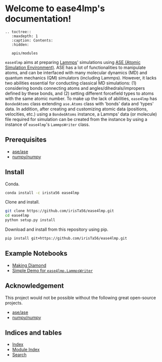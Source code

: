 <!--
   ease4lmp documentation master file, created by
   sphinx-quickstart on Tue Feb 12 09:26:07 2019.
   You can adapt this file completely to your liking, but it should at least
   contain the root `toctree` directive.
-->

# Welcome to ease4lmp's documentation!

```eval_rst
.. toctree::
   :maxdepth: 1
   :caption: Contents:
   :hidden:

   apis/modules
```

`ease4lmp` aims at preparing [Lammps](https://github.com/lammps/lammps)' simulations using [ASE (Atomic Simulation Environment)](https://gitlab.com/ase/ase).
ASE has a lot of functionalities to manipulate atoms, and can be interfaced with many molecular dynamics (MD) and quantum mechanics (QM) simulators (including Lammps).
However, it lacks two abilities essential for conducting classical MD simulations: (1) considering bonds connecting atoms and angles/dihedrals/impropers defined by these bonds, and (2) setting different forcefield types to atoms with the same atomic number.
To make up the lack of abilities, `ease4lmp` has `BondedAtoms` class extending `ase.Atoms` class with 'bonds' data and 'types' data.
In addition, after creating and customizing atomic data (positions, velocities, etc.) using a `BondedAtoms` instance, a Lammps' data (or molecule) file required for simulation can be created from the instance by using a instance of `ease4lmp`'s `LammpsWriter` class.

## Prerequisites

* [ase/ase](https://gitlab.com/ase/ase)
* [numpy/numpy](https://github.com/numpy/numpy)

## Install

Conda.

```bash
conda install -c irista56 ease4lmp
```

Clone and install.

```bash
git clone https://github.com/irisTa56/ease4lmp.git
cd ease4lmp
python setup.py install
```

Download and install from this repository using pip.

```bash
pip install git+https://github.com/irisTa56/ease4lmp.git
```

## Example Notebooks

* [Making Diamond](https://nbviewer.jupyter.org/github/irisTa56/ease4lmp/blob/master/examples/making_diamond.ipynb)
* [Simple Demo for `ease4lmp.LammpsWriter`](https://nbviewer.jupyter.org/github/irisTa56/ease4lmp/blob/master/examples/lammps_writer.ipynb)

## Acknowledgement

This project would not be possible without the following great open-source projects.

* [ase/ase](https://gitlab.com/ase/ase)
* [numpy/numpy](https://github.com/numpy/numpy)

## Indices and tables

* [Index](genindex)
* [Module Index](modindex)
* [Search](search)
